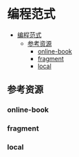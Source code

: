 # 编程范式

<!--ts-->
* [编程范式](#编程范式)
   * [参考资源](#参考资源)
      * [online-book](#online-book)
      * [fragment](#fragment)
      * [local](#local)

<!-- Created by https://github.com/ekalinin/github-markdown-toc -->
<!-- Added by: runner, at: Sun Jul 24 11:09:09 UTC 2022 -->

<!--te-->

## 参考资源

### online-book

### fragment

### local